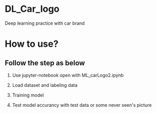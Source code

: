 # DL_Car_logo
Deep learning practice with car brand



# How to use? 
## Follow the step as below

1. Use jupyter-notebook open with ML_carLogo2.ipynb

2. Load dataset and labeling data

3. Training model

4. Test model accurancy with test data or some never seen's picture
